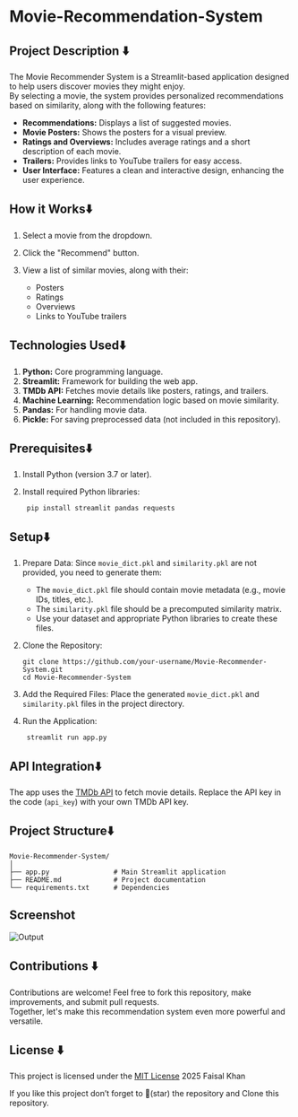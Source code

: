 # Movie-Recommendation-System

## Project Description ⬇️
<p>
  The Movie Recommender System is a Streamlit-based application designed to help users discover movies they might enjoy.<br>
  By selecting a movie, the system provides personalized recommendations based on similarity, along with the following features:<br>
  
   * <strong>Recommendations:</strong> Displays a list of suggested movies.
   * <strong>Movie Posters:</strong> Shows the posters for a visual preview.
   * <strong>Ratings and Overviews:</strong> Includes average ratings and a short description of each movie.
   * <strong>Trailers:</strong> Provides links to YouTube trailers for easy access.
   * <strong>User Interface:</strong> Features a clean and interactive design, enhancing the user experience.
    
</p>

## How it Works⬇️

  1. Select a movie from the dropdown.
  2. Click the "Recommend" button.
  3. View a list of similar movies, along with their:

        * Posters
        * Ratings
        * Overviews
        * Links to YouTube trailers

## Technologies Used⬇️

  1. **Python:** Core programming language.
  2. **Streamlit:** Framework for building the web app.
  3. **TMDb API:** Fetches movie details like posters, ratings, and trailers.
  4. **Machine Learning:** Recommendation logic based on movie similarity.
  5. **Pandas:** For handling movie data.
  6. **Pickle:** For saving preprocessed data (not included in this repository).

## Prerequisites⬇️

 1. Install Python (version 3.7 or later).
 2. Install required Python libraries:

         pip install streamlit pandas requests

## Setup⬇️

 1. Prepare Data:
    Since `movie_dict.pkl` and `similarity.pkl` are not provided, you need to generate them:

       * The `movie_dict.pkl` file should contain movie metadata (e.g., movie IDs, titles, etc.).
       * The `similarity.pkl` file should be a precomputed similarity matrix.
       * Use your dataset and appropriate Python libraries to create these files.
2. Clone the Repository:
   
       git clone https://github.com/your-username/Movie-Recommender-System.git
       cd Movie-Recommender-System
   
4. Add the Required Files:
    Place the generated `movie_dict.pkl` and `similarity.pkl` files in the project directory.
   
5. Run the Application:
   
        streamlit run app.py

## API Integration⬇️

   The app uses the [TMDb API](https://developer.themoviedb.org/reference/intro/getting-started) to fetch movie details. Replace the API key in the code (`api_key`) with your own TMDb API key.

## Project Structure⬇️

    Movie-Recommender-System/
    │
    ├── app.py                # Main Streamlit application
    ├── README.md             # Project documentation
    └── requirements.txt      # Dependencies


## Screenshot

 ![Output](https://github.com/user-attachments/assets/4bf40aec-34b8-4533-be7e-88ada0d9dced)


## Contributions ⬇️
<p>Contributions are welcome! Feel free to fork this repository, make improvements, and submit pull requests.<br>
    Together, let's make this recommendation system even more powerful and versatile.</p>

## License ⬇️
This project is licensed under the [MIT License](https://github.com/Faisal-khann/Movie-Recommender-System?tab=MIT-1-ov-file)
2025 Faisal Khan
<p>If you like this project don’t forget to 🌟(star) the repository and Clone this repository.</p>

